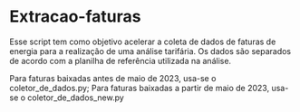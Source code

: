 # Extracao-faturas
Esse script tem como objetivo acelerar a coleta de dados de faturas de energia para a realização de uma análise tarifária. Os dados são separados de acordo com a planilha de referência utilizada na análise.

Para faturas baixadas antes de maio de 2023, usa-se o coletor_de_dados.py; 
Para faturas baixadas a partir de maio de 2023, usa-se o coletor_de_dados_new.py
